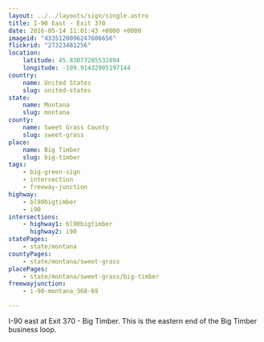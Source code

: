 ```yaml
---
layout: ../../layouts/sign/single.astro
title: I-90 East - Exit 370
date: 2016-05-14 11:01:43 +0000 +0000
imageid: "4335120096247606656"
flickrid: "27323481256"
location:
    latitude: 45.83077285532894
    longitude: -109.91432905197144
country:
    name: United States
    slug: united-states
state:
    name: Montana
    slug: montana
county:
    name: Sweet Grass County
    slug: sweet-grass
place:
    name: Big Timber
    slug: big-timber
tags:
    - big-green-sign
    - intersection
    - freeway-junction
highway:
    - bl90bigtimber
    - i90
intersections:
    - highway1: bl90bigtimber
      highway2: i90
statePages:
    - state/montana
countyPages:
    - state/montana/sweet-grass
placePages:
    - state/montana/sweet-grass/big-timber
freewayjunction:
    - i-90-montana_368-69

---
```

I-90 east at Exit 370 - Big Timber.  This is the eastern end of the Big Timber business loop.
